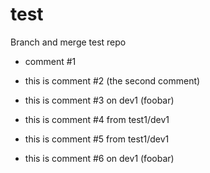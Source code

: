 test
====

Branch and merge test repo

* comment #1

* this is comment #2 (the second comment)

* this is comment #3 on dev1 (foobar)

* this is comment #4 from test1/dev1

* this is comment #5 from test1/dev1

* this is comment #6 on dev1 (foobar)

